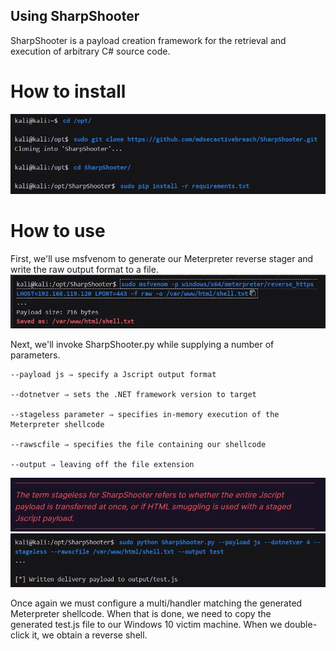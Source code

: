 ## Using SharpShooter

SharpShooter is a payload creation framework for the retrieval and execution of arbitrary C# source code.

# How to install
![alt text](image-1.png)

# How to use
First, we'll use msfvenom to generate our Meterpreter reverse stager and write the raw output format to a file.
![alt text](image-2.png)

Next, we'll invoke SharpShooter.py while supplying a number of parameters.
```
--payload js ⇒ specify a Jscript output format

--dotnetver ⇒ sets the .NET framework version to target

--stageless parameter ⇒ specifies in-memory execution of the Meterpreter shellcode

--rawscfile ⇒ specifies the file containing our shellcode

--output ⇒ leaving off the file extension
```
![alt text](image-3.png)
![alt text](image-4.png)

Once again we must configure a multi/handler matching the generated Meterpreter shellcode. When that is done, we need to copy the generated test.js file to our Windows 10 victim machine. When we double-click it, we obtain a reverse shell.